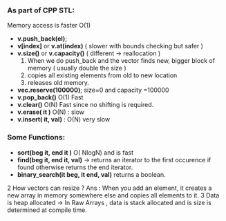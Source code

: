 
### As part of CPP STL:
Memory access is faster O(1)

- **v.push_back(el)**;
- **v[index]** or **v.at(index)** ( slower with bounds checking but safer )
- **v.size()** or **v.capacity()** ( different -> reallocation )
  1. When we do push_back and the vector finds new, bigger block of memory ( usually double the size ) 
  2. copies all existing elements from old to new location
  3. releases old memory.
- **vec.reserve(100000)**; size=0 and capacity =100000
- **v.pop_back()** O(1) Fast
- **v.clear()** O(N) Fast since no shifting is required. 
- **v.erase( it )** O(N) : slow 
- **v.insert( it, val)** : O(N) very slow

### Some Functions:
- **sort(beg it, end it )** O( NlogN) and is fast
- **find(beg it, end it, val)** -> returns an iterator to the first occurence if found otherwise returns the end iterator.
- **binary_search(it beg, it end, val)** returns a boolean.


2 How vectors can resize ? 
Ans : When you add an element, it creates a new array in memory somewhere else and copies all elements to it. 
3 Data is heap allocated -> In Raw Arrays , data is stack allocated and is size is determined at compile time. 